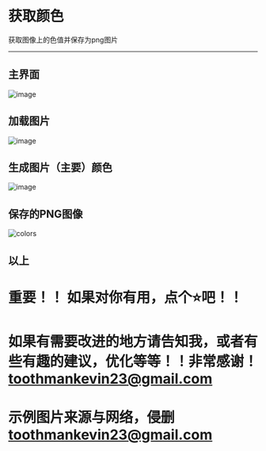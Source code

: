 # 获取颜色

获取图像上的色值并保存为png图片

-----------------------------------------------------------------------
## 主界面
![image](https://github.com/user-attachments/assets/52a8b6d4-6b95-41e3-9cc5-e1780d457289)

## 加载图片
![image](https://github.com/user-attachments/assets/9d950b1a-ceab-4ffd-8612-b4306e215b04)

## 生成图片（主要）颜色
![image](https://github.com/user-attachments/assets/d4662d37-aefe-4934-b6e2-4b6a90c8757e)

## 保存的PNG图像
![colors](https://github.com/user-attachments/assets/463c3e53-9c6e-46ee-93b8-2e04807930d7)

## 以上

# 重要！！ 如果对你有用，点个⭐吧！！
# 如果有需要改进的地方请告知我，或者有些有趣的建议，优化等等！！非常感谢！toothmankevin23@gmail.com

# 示例图片来源与网络，侵删 toothmankevin23@gmail.com

